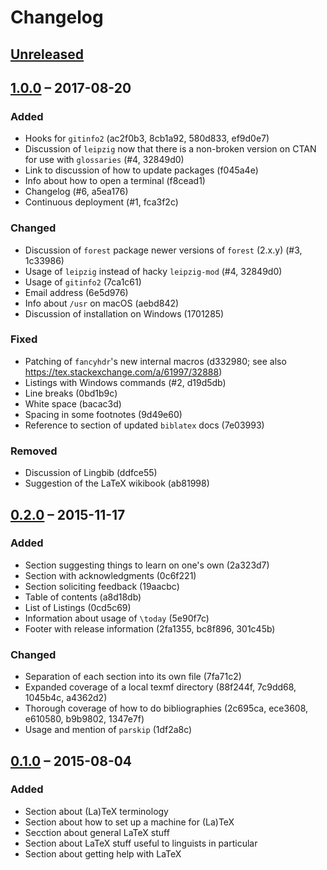 <!-- -*- coding: utf-8; mode: markdown; fill-column: 72; -*- -->

# Changelog

## [Unreleased]

## [1.0.0] – 2017-08-20

### Added

- Hooks for `gitinfo2` (ac2f0b3, 8cb1a92, 580d833, ef9d0e7)
- Discussion of `leipzig` now that there is a non-broken version on CTAN
    for use with `glossaries` (#4, 32849d0)
- Link to discussion of how to update packages (f045a4e)
- Info about how to open a terminal (f8cead1)
- Changelog (#6, a5ea176)
- Continuous deployment (#1, fca3f2c)

### Changed

- Discussion of `forest` package newer versions of `forest` (2.x.y) (#3,
    1c33986)
- Usage of `leipzig` instead of hacky `leipzig-mod` (#4, 32849d0)
- Usage of `gitinfo2` (7ca1c61)
- Email address (6e5d976)
- Info about `/usr` on macOS (aebd842)
- Discussion of installation on Windows (1701285)

### Fixed

- Patching of `fancyhdr`'s new internal macros (d332980; see also
    https://tex.stackexchange.com/a/61997/32888)
- Listings with Windows commands (#2, d19d5db)
- Line breaks (0bd1b9c)
- White space (bacac3d)
- Spacing in some footnotes (9d49e60)
- Reference to section of updated `biblatex` docs (7e03993)

### Removed

- Discussion of Lingbib (ddfce55)
- Suggestion of the LaTeX wikibook (ab81998)

## [0.2.0] – 2015-11-17

### Added

- Section suggesting things to learn on one's own (2a323d7)
- Section with acknowledgments (0c6f221)
- Section soliciting feedback (19aacbc)
- Table of contents (a8d18db)
- List of Listings (0cd5c69)
- Information about usage of `\today` (5e90f7c)
- Footer with release information (2fa1355, bc8f896, 301c45b)

### Changed

- Separation of each section into its own file (7fa71c2)
- Expanded coverage of a local texmf directory (88f244f, 7c9dd68,
    1045b4c, a4362d2)
- Thorough coverage of how to do bibliographies (2c695ca, ece3608,
    e610580, b9b9802, 1347e7f)
- Usage and mention of `parskip` (1df2a8c)

## [0.1.0] – 2015-08-04

### Added

- Section about (La)TeX terminology
- Section about how to set up a machine for (La)TeX
- Secction about general LaTeX stuff
- Section about LaTeX stuff useful to linguists in particular
- Section about getting help with LaTeX

[Unreleased]: https://github.com/adamliter/latex-workshop/compare/v1.0.0...HEAD
[1.0.0]: https://github.com/adamliter/latex-workshop/releases/tag/v1.0.0
[0.2.0]: https://github.com/adamliter/latex-workshop/releases/tag/v0.2.0
[0.1.0]: https://github.com/adamliter/latex-workshop/releases/tag/v0.1.0

